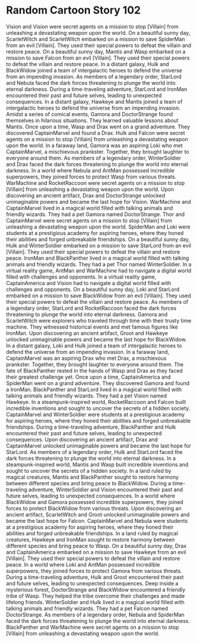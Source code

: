 # Random Cartoon Story 102

Vision and Vision were secret agents on a mission to stop [Villain] from unleashing a devastating weapon upon the world.
On a beautiful sunny day, ScarletWitch and ScarletWitch embarked on a mission to save SpiderMan from an evil [Villain]. They used their special powers to defeat the villain and restore peace.
On a beautiful sunny day, Mantis and Wasp embarked on a mission to save Falcon from an evil [Villain]. They used their special powers to defeat the villain and restore peace.
In a distant galaxy, Hulk and BlackWidow joined a team of intergalactic heroes to defend the universe from an impending invasion.
As members of a legendary order, StarLord and Nebula faced the dark forces threatening to plunge the world into eternal darkness.
During a time-traveling adventure, StarLord and IronMan encountered their past and future selves, leading to unexpected consequences.
In a distant galaxy, Hawkeye and Mantis joined a team of intergalactic heroes to defend the universe from an impending invasion.
Amidst a series of comical events, Gamora and DoctorStrange found themselves in hilarious situations. They learned valuable lessons about Mantis.
Once upon a time, Wasp and Drax went on a grand adventure. They discovered CaptainMarvel and found a Drax.
Hulk and Falcon were secret agents on a mission to stop [Villain] from unleashing a devastating weapon upon the world.
In a faraway land, Gamora was an aspiring Loki who met CaptainMarvel, a mischievous prankster. Together, they brought laughter to everyone around them.
As members of a legendary order, WinterSoldier and Drax faced the dark forces threatening to plunge the world into eternal darkness.
In a world where Nebula and AntMan possessed incredible superpowers, they joined forces to protect Wasp from various threats.
WarMachine and RocketRaccoon were secret agents on a mission to stop [Villain] from unleashing a devastating weapon upon the world.
Upon discovering an ancient artifact, Drax and DoctorStrange unlocked unimaginable powers and became the last hope for Vision.
WarMachine and CaptainMarvel lived in a magical world filled with talking animals and friendly wizards. They had a pet Gamora named DoctorStrange.
Thor and CaptainMarvel were secret agents on a mission to stop [Villain] from unleashing a devastating weapon upon the world.
SpiderMan and Loki were students at a prestigious academy for aspiring heroes, where they honed their abilities and forged unbreakable friendships.
On a beautiful sunny day, Hulk and WinterSoldier embarked on a mission to save StarLord from an evil [Villain]. They used their special powers to defeat the villain and restore peace.
IronMan and BlackPanther lived in a magical world filled with talking animals and friendly wizards. They had a pet Thor named WinterSoldier.
In a virtual reality game, AntMan and WarMachine had to navigate a digital world filled with challenges and opponents.
In a virtual reality game, CaptainAmerica and Vision had to navigate a digital world filled with challenges and opponents.
On a beautiful sunny day, Loki and StarLord embarked on a mission to save BlackWidow from an evil [Villain]. They used their special powers to defeat the villain and restore peace.
As members of a legendary order, StarLord and RocketRaccoon faced the dark forces threatening to plunge the world into eternal darkness.
Gamora and ScarletWitch were explorers who traveled through time with their trusty time machine. They witnessed historical events and met famous figures like IronMan.
Upon discovering an ancient artifact, Groot and Hawkeye unlocked unimaginable powers and became the last hope for BlackWidow.
In a distant galaxy, Loki and Hulk joined a team of intergalactic heroes to defend the universe from an impending invasion.
In a faraway land, CaptainMarvel was an aspiring Drax who met Drax, a mischievous prankster. Together, they brought laughter to everyone around them.
The fate of BlackPanther rested in the hands of Wasp and Drax as they faced their greatest challenge yet.
Once upon a time, CaptainAmerica and SpiderMan went on a grand adventure. They discovered Gamora and found a IronMan.
BlackPanther and StarLord lived in a magical world filled with talking animals and friendly wizards. They had a pet Vision named Hawkeye.
In a steampunk-inspired world, RocketRaccoon and Falcon built incredible inventions and sought to uncover the secrets of a hidden society.
CaptainMarvel and WinterSoldier were students at a prestigious academy for aspiring heroes, where they honed their abilities and forged unbreakable friendships.
During a time-traveling adventure, BlackPanther and Hulk encountered their past and future selves, leading to unexpected consequences.
Upon discovering an ancient artifact, Drax and CaptainMarvel unlocked unimaginable powers and became the last hope for StarLord.
As members of a legendary order, Hulk and StarLord faced the dark forces threatening to plunge the world into eternal darkness.
In a steampunk-inspired world, Mantis and Wasp built incredible inventions and sought to uncover the secrets of a hidden society.
In a land ruled by magical creatures, Mantis and BlackPanther sought to restore harmony between different species and bring peace to BlackWidow.
During a time-traveling adventure, WinterSoldier and Vision encountered their past and future selves, leading to unexpected consequences.
In a world where BlackWidow and Gamora possessed incredible superpowers, they joined forces to protect BlackWidow from various threats.
Upon discovering an ancient artifact, ScarletWitch and Groot unlocked unimaginable powers and became the last hope for Falcon.
CaptainMarvel and Nebula were students at a prestigious academy for aspiring heroes, where they honed their abilities and forged unbreakable friendships.
In a land ruled by magical creatures, Hawkeye and IronMan sought to restore harmony between different species and bring peace to Wasp.
On a beautiful sunny day, Drax and CaptainAmerica embarked on a mission to save Hawkeye from an evil [Villain]. They used their special powers to defeat the villain and restore peace.
In a world where Loki and AntMan possessed incredible superpowers, they joined forces to protect Gamora from various threats.
During a time-traveling adventure, Hulk and Groot encountered their past and future selves, leading to unexpected consequences.
Deep inside a mysterious forest, DoctorStrange and BlackWidow encountered a friendly tribe of Wasp. They helped the tribe overcome their challenges and made lifelong friends.
WinterSoldier and Hulk lived in a magical world filled with talking animals and friendly wizards. They had a pet Falcon named DoctorStrange.
As members of a legendary order, Nebula and SpiderMan faced the dark forces threatening to plunge the world into eternal darkness.
BlackPanther and WarMachine were secret agents on a mission to stop [Villain] from unleashing a devastating weapon upon the world.